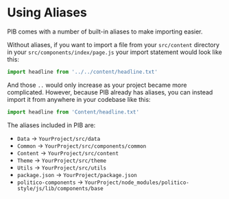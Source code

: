 # Using Aliases

PIB comes with a number of built-in aliases to make importing easier.

Without aliases, if you want to import a file from your `src/content` directory in your `src/components/index/page.js` your import statement would look like this:

```javascript
import headline from '../../content/headline.txt'
```

And those `..` would only increase as your project became more complicated. However, because PIB already has aliases, you can instead import it from anywhere in your codebase like this:

```javascript
import headline from 'Content/headline.txt'
```

The aliases included in PIB are:

* `Data` → `YourProject/src/data`
* `Common` → `YourProject/src/components/common`
* `Content` → `YourProject/src/content`
* `Theme` → `YourProject/src/theme`
* `Utils` → `YourProject/src/utils`
* `package.json` → `YourProject/package.json`
* `politico-components` → `YourProject/node_modules/politico-style/js/lib/components/base`

